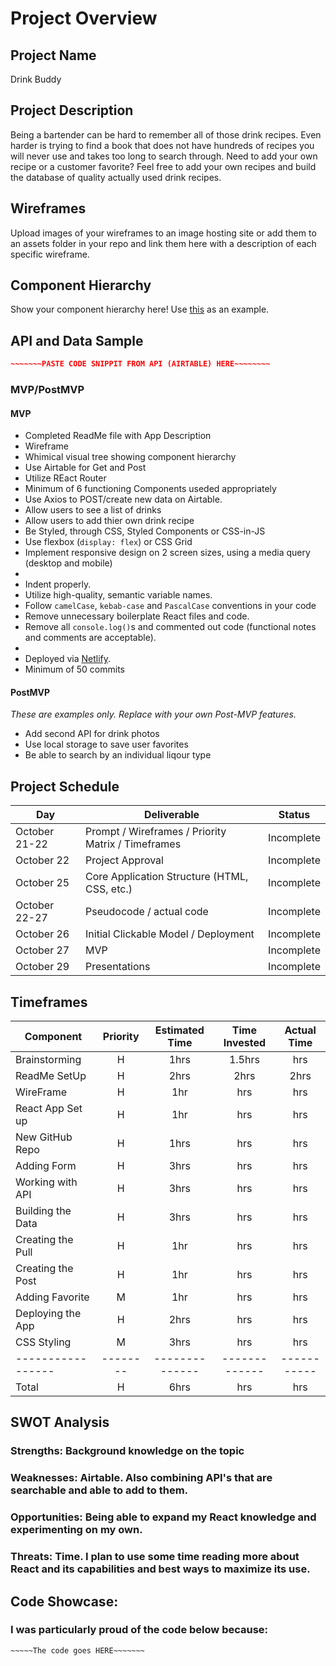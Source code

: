 # Project Overview

## Project Name

Drink Buddy

## Project Description

Being a bartender can be hard to remember all of those drink recipes. Even harder is trying to find a book that does not have hundreds of recipes you will never use and takes too long to search through.
Need to add your own recipe or a customer favorite? Feel free to add your own recipes and build the database of quality actually used drink recipes.

## Wireframes

Upload images of your wireframes to an image hosting site or add them to an assets folder in your repo and link them here with a description of each specific wireframe.

## Component Hierarchy

Show your component hierarchy here! Use [this](https://cms-assets.tutsplus.com/uploads/users/1795/posts/30352/image/GettingStartedWithReduxTutorial-React-Component-Structure.png) as an example.

## API and Data Sample

```json
~~~~~~~PASTE CODE SNIPPIT FROM API (AIRTABLE) HERE~~~~~~~~
```

### MVP/PostMVP

#### MVP

- Completed ReadMe file with App Description
- Wireframe
- Whimical visual tree showing component hierarchy
- Use Airtable for Get and Post
- Utilize REact Router
- Minimum of 6 functioning Components useded appropriately
- Use Axios to POST/create new data on Airtable.
- Allow users to see a list of drinks
- Allow users to add thier own drink recipe
- Be Styled, through CSS, Styled Components or CSS-in-JS
- Use flexbox (`display: flex`) or CSS Grid
- Implement responsive design on 2 screen sizes, using a media query (desktop and mobile)
-
- Indent properly.
- Utilize high-quality, semantic variable names.
- Follow `camelCase`, `kebab-case` and `PascalCase` conventions in your code
- Remove unnecessary boilerplate React files and code.
- Remove all `console.log()`s and commented out code (functional notes and comments are acceptable).
-
- Deployed via [Netlify](https://app.netlify.com/signup).
- Minimum of 50 commits

#### PostMVP

_These are examples only. Replace with your own Post-MVP features._

- Add second API for drink photos
- Use local storage to save user favorites
- Be able to search by an individual liqour type

## Project Schedule

| Day           | Deliverable                                        | Status     |
| ------------- | -------------------------------------------------- | ---------- |
| October 21-22 | Prompt / Wireframes / Priority Matrix / Timeframes | Incomplete |
| October 22    | Project Approval                                   | Incomplete |
| October 25    | Core Application Structure (HTML, CSS, etc.)       | Incomplete |
| October 22-27 | Pseudocode / actual code                           | Incomplete |
| October 26    | Initial Clickable Model / Deployment               | Incomplete |
| October 27    | MVP                                                | Incomplete |
| October 29    | Presentations                                      | Incomplete |

## Timeframes

| Component         | Priority | Estimated Time | Time Invested | Actual Time |
| ----------------- | :------: | :------------: | :-----------: | :---------: |
| Brainstorming     |    H     |      1hrs      |    1.5hrs     |     hrs     |
| ReadMe SetUp      |    H     |      2hrs      |     2hrs      |    2hrs     |
| WireFrame         |    H     |      1hr       |      hrs      |     hrs     |
| React App Set up  |    H     |      1hr       |      hrs      |     hrs     |
| New GitHub Repo   |    H     |      1hrs      |      hrs      |     hrs     |
| Adding Form       |    H     |      3hrs      |      hrs      |     hrs     |
| Working with API  |    H     |      3hrs      |      hrs      |     hrs     |
| Building the Data |    H     |      3hrs      |      hrs      |     hrs     |
| Creating the Pull |    H     |      1hr       |      hrs      |     hrs     |
| Creating the Post |    H     |      1hr       |      hrs      |     hrs     |
| Adding Favorite   |    M     |      1hr       |      hrs      |     hrs     |
| Deploying the App |    H     |      2hrs      |      hrs      |     hrs     |
| CSS Styling       |    M     |      3hrs      |      hrs      |     hrs     |
| ----------------- | -------- | -------------- | ------------- | ----------- |
| Total             |    H     |      6hrs      |      hrs      |     hrs     |

## SWOT Analysis

### Strengths: Background knowledge on the topic

### Weaknesses: Airtable. Also combining API's that are searchable and able to add to them.

### Opportunities: Being able to expand my React knowledge and experimenting on my own.

### Threats: Time. I plan to use some time reading more about React and its capabilities and best ways to maximize its use.

## Code Showcase:

### I was particularly proud of the code below because:

```
~~~~~The code goes HERE~~~~~~~
```
